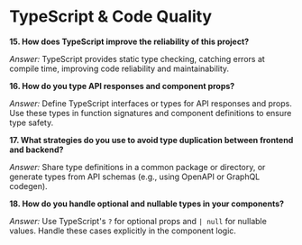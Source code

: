 # TypeScript & Code Quality

**15. How does TypeScript improve the reliability of this project?**

*Answer:* TypeScript provides static type checking, catching errors at compile time, improving code reliability and maintainability.

**16. How do you type API responses and component props?**

*Answer:* Define TypeScript interfaces or types for API responses and props. Use these types in function signatures and component definitions to ensure type safety.

**17. What strategies do you use to avoid type duplication between frontend and backend?**

*Answer:* Share type definitions in a common package or directory, or generate types from API schemas (e.g., using OpenAPI or GraphQL codegen).

**18. How do you handle optional and nullable types in your components?**

*Answer:* Use TypeScript's `?` for optional props and `| null` for nullable values. Handle these cases explicitly in the component logic. 